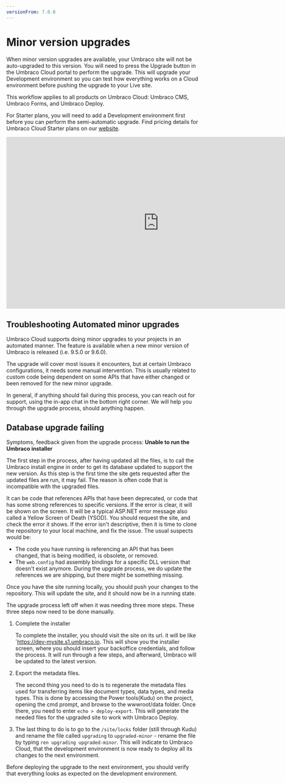 ```yaml
---
versionFrom: 7.0.0
---
```


# Minor version upgrades

When minor version upgrades are available, your Umbraco site will not be auto-upgraded to this version. You will need to press the Upgrade button in the Umbraco Cloud portal to perform the upgrade. This will upgrade your Development environment so you can test how everything works on a Cloud environment before pushing the upgrade to your Live site.

This workflow applies to all products on Umbraco Cloud: Umbraco CMS, Umbraco Forms, and Umbraco Deploy.


For Starter plans, you will need to add a Development environment first before you can perform the semi-automatic upgrade. Find pricing details for Umbraco Cloud Starter plans on our [website](https://umbraco.com/pricing/).

<iframe width="800" height="450" title="How to upgrade an Umbraco Cloud environment to a new minor version" src="https://www.youtube.com/embed/mMk2VM_5N-I?rel=0" frameborder="0" allow="autoplay; encrypted-media" allowfullscreen></iframe>

## Troubleshooting Automated minor upgrades

Umbraco Cloud supports doing minor upgrades to your projects in an automated manner. The feature is available when a new minor version of Umbraco is released (i.e. 9.5.0 or 9.6.0).

The upgrade will cover most issues it encounters, but at certain Umbraco configurations, it needs some manual intervention. This is usually related to custom code being dependent on some APIs that have either changed or been removed for the new minor upgrade.

In general, if anything should fail during this process, you can reach out for support, using the in-app chat in the bottom right corner. We will help you through the upgrade process, should anything happen.


## Database upgrade failing

Symptoms, feedback given from the upgrade process: **Unable to run the Umbraco installer**

The first step in the process, after having updated all the files, is to call the Umbraco install engine in order to get its  database updated to support the new version. As this step is the first time the site gets requested after the updated files are run, it may fail. The reason is often code that is incompatible with the upgraded files.

It can be code that references APIs that have been deprecated, or code that has some strong references to specific versions.
If the error is clear, it will be shown on the screen. It will be a typical ASP.NET error message also called a Yellow Screen of Death (YSOD). You should request the site, and check the error it shows.
If the error isn't descriptive, then it is time to clone the repository to your local machine, and fix the issue. The usual suspects would be:

- The code you have running is referencing an API that has been changed, that is being modified, is obsolete, or removed.
- The `web.config` had assembly bindings for a specific DLL version that doesn't exist anymore. During the upgrade process, we do update the references we are shipping, but there might be something missing.

Once you have the site running locally, you should push your changes to the repository. This will update the site, and it should now be in a running state.

The upgrade process left off when it was needing three more steps. These three steps now need to be done manually.

1. Complete the installer

    To complete the installer, you should visit the site on its url. it will be like `https://dev-mysite.s1.umbraco.io. This will show you the installer screen, where you should insert your backoffice credentials, and follow the process. It will run through a few steps, and afterward, Umbraco will be updated to the latest version.
2. Export the metadata files.

    The second thing you need to do is to regenerate the metadata files used for transferring items like document types, data types, and media types. This is done by accessing the Power tools(Kudu) on the project, opening the cmd prompt, and browse to the wwwroot/data folder.
    Once there, you need to enter `echo > deploy-export`. This will generate the needed files for the upgraded site to work with Umbraco Deploy.
3. The last thing to do is to go to the `/site/locks` folder (still through Kudu) and rename the file called `upgrading` to `upgraded-minor` - rename the file by typing `ren upgrading upgraded-minor`. This will indicate to Umbraco Cloud, that the development environment is now ready to deploy all its changes to the next environment.

Before deploying the upgrade to the next environment, you should verify that everything looks as expected on the development environment.
